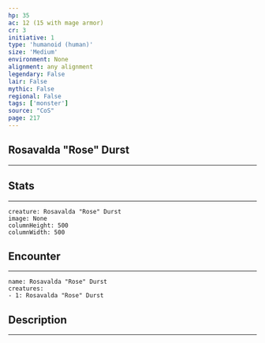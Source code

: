 ```yaml
---
hp: 35
ac: 12 (15 with mage armor)
cr: 3
initiative: 1
type: 'humanoid (human)'    
size: 'Medium'
environment: None
alignment: any alignment
legendary: False
lair: False
mythic: False
regional: False
tags: ['monster']
source: "CoS"
page: 217
---
```


## Rosavalda "Rose" Durst
---



## Stats
---

```statblock
creature: Rosavalda "Rose" Durst
image: None
columnHeight: 500
columnWidth: 500
```

## Encounter
---

```encounter-table
name: Rosavalda "Rose" Durst
creatures:
- 1: Rosavalda "Rose" Durst
```

## Description
---




